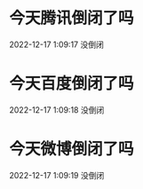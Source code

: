 # 今天腾讯倒闭了吗

2022-12-17 1:09:17 没倒闭

# 今天百度倒闭了吗

2022-12-17 1:09:18 没倒闭

# 今天微博倒闭了吗

2022-12-17 1:09:19 没倒闭

